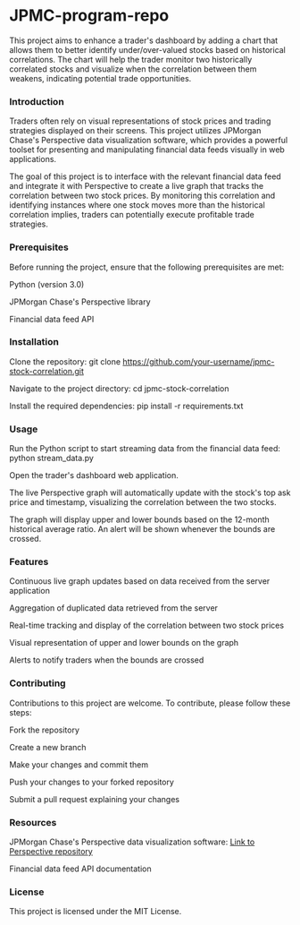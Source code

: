 # JPMC-program-repo

This project aims to enhance a trader's dashboard by adding a chart that allows them to better identify under/over-valued stocks based on historical correlations. The chart will help the trader monitor two historically correlated stocks and visualize when the correlation between them weakens, indicating potential trade opportunities.

### Introduction
Traders often rely on visual representations of stock prices and trading strategies displayed on their screens. This project utilizes JPMorgan Chase's Perspective data visualization software, which provides a powerful toolset for presenting and manipulating financial data feeds visually in web applications.

The goal of this project is to interface with the relevant financial data feed and integrate it with Perspective to create a live graph that tracks the correlation between two stock prices. By monitoring this correlation and identifying instances where one stock moves more than the historical correlation implies, traders can potentially execute profitable trade strategies.

### Prerequisites
Before running the project, ensure that the following prerequisites are met:

Python (version 3.0)

JPMorgan Chase's Perspective library

Financial data feed API

### Installation
Clone the repository: git clone https://github.com/your-username/jpmc-stock-correlation.git

Navigate to the project directory: cd jpmc-stock-correlation

Install the required dependencies: pip install -r requirements.txt

### Usage
Run the Python script to start streaming data from the financial data feed: python stream_data.py

Open the trader's dashboard web application.

The live Perspective graph will automatically update with the stock's top ask price and timestamp, visualizing the correlation between the two stocks.

The graph will display upper and lower bounds based on the 12-month historical average ratio. An alert will be shown whenever the bounds are crossed.

### Features
Continuous live graph updates based on data received from the server application

Aggregation of duplicated data retrieved from the server

Real-time tracking and display of the correlation between two stock prices

Visual representation of upper and lower bounds on the graph

Alerts to notify traders when the bounds are crossed

### Contributing
Contributions to this project are welcome. To contribute, please follow these steps:

Fork the repository

Create a new branch

Make your changes and commit them

Push your changes to your forked repository

Submit a pull request explaining your changes

### Resources
JPMorgan Chase's Perspective data visualization software: [Link to Perspective repository](https://perspective.finos.org/)

Financial data feed API documentation

### License
This project is licensed under the MIT License.

